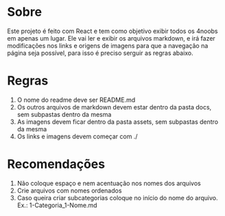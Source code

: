 # Sobre

Este projeto é feito com React e tem como objetivo exibir todos os 4noobs em apenas um lugar. Ele vai ler e exibir os arquivos markdown, e irá fazer modificações nos links e origens de imagens para que a navegação na página seja possível, para isso é preciso serguir as regras abaixo.

# Regras

1. O nome do readme deve ser README.md
2. Os outros arquivos de markdown devem estar dentro da pasta docs, sem subpastas dentro da mesma
3. As imagens devem ficar dentro da pasta assets, sem subpastas dentro da mesma
4. Os links e imagens devem começar com ./

# Recomendações

1. Não coloque espaço e nem acentuação nos nomes dos arquivos
2. Crie arquivos com nomes ordenados
3. Caso queira criar subcategorias coloque no início do nome do arquivo. Ex.: 1-Categoria_1-Nome.md
